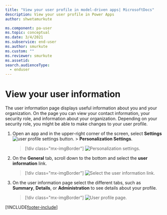 ```yaml
---
title: "View your user profile in model-driven apps| MicrosoftDocs"
description: View your user profile in Power Apps
author: shwetamurkute

ms.component: pa-user
ms.topic: conceptual
ms.date: 3/4/2021
ms.subservice: end-user
ms.author: smurkute
ms.custom: ""
ms.reviewer: smurkute
ms.assetid: 
search.audienceType: 
  - enduser
---
```


# View your user information  

The user information page displays useful information about you and your organization. On the page you can view your contact information, your security role, and information about your organization. Depending on your security role, you might be able to make changes to your user profile.  
  
1. Open an app and in the upper-right corner of the screen, select **Settings** ![user profile settings button.](media/user-profile-settings-button.png) > **Personalization Settings**.  

   > [!div class="mx-imgBorder"] 
   > ![Personalization settings.](media/setting-personal-options.png "Personalization settings")

2. On the **General** tab, scroll down to the bottom and select the **user information** link.  

   > [!div class="mx-imgBorder"] 
   > ![Select the user information link.](media/user-info.png "Select the user information link")
  
3. On the user information page select the different tabs, such as **Summary**, **Details**, or **Administration** to see details about your profile. 

   > [!div class="mx-imgBorder"] 
   > ![User profile page.](media/user-profile-info.png "User profile page")
  


[!INCLUDE[footer-include](../includes/footer-banner.md)]
